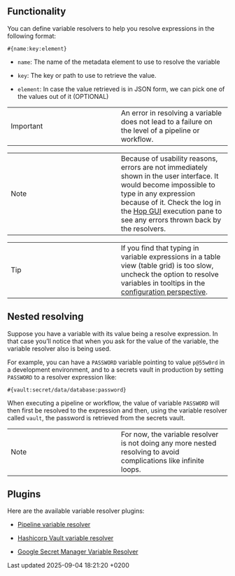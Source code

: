 <div id="header">

</div>

<div id="content">

<div class="sect1">

## Functionality

<div class="sectionbody">

<div class="paragraph">

You can define variable resolvers to help you resolve expressions in the following format:

</div>

<div class="listingblock">

<div class="content">

``` highlight
#{name:key:element}
```

</div>

</div>

<div class="ulist">

  - `name`: The name of the metadata element to use to resolve the variable

  - `key`: The key or path to use to retrieve the value.

  - `element`: In case the value retrieved is in JSON form, we can pick one of the values out of it (OPTIONAL)

</div>

<div class="admonitionblock important">

<table>
<colgroup>
<col style="width: 50%" />
<col style="width: 50%" />
</colgroup>
<tbody>
<tr class="odd">
<td><div class="title">
Important
</div></td>
<td>An error in resolving a variable does not lead to a failure on the level of a pipeline or workflow.</td>
</tr>
</tbody>
</table>

</div>

<div class="admonitionblock note">

<table>
<colgroup>
<col style="width: 50%" />
<col style="width: 50%" />
</colgroup>
<tbody>
<tr class="odd">
<td><div class="title">
Note
</div></td>
<td>Because of usability reasons, errors are not immediately shown in the user interface. It would become impossible to type in any expression because of it. Check the log in the <a href="hop-gui/index.ORLMDqfuXn">Hop GUI</a> execution pane to see any errors thrown back by the resolvers.</td>
</tr>
</tbody>
</table>

</div>

<div class="admonitionblock tip">

<table>
<colgroup>
<col style="width: 50%" />
<col style="width: 50%" />
</colgroup>
<tbody>
<tr class="odd">
<td><div class="title">
Tip
</div></td>
<td>If you find that typing in variable expressions in a table view (table grid) is too slow, uncheck the option to resolve variables in tooltips in the <a href="hop-gui/perspective-configuration.ORLMDqfuXn">configuration perspective</a>.</td>
</tr>
</tbody>
</table>

</div>

</div>

</div>

<div class="sect1">

## Nested resolving

<div class="sectionbody">

<div class="paragraph">

Suppose you have a variable with its value being a resolve expression. In that case you’ll notice that when you ask for the value of the variable, the variable resolver also is being used.

</div>

<div class="paragraph">

For example, you can have a `PASSWORD` variable pointing to value `p@55w0rd` in a development environment, and to a secrets vault in production by setting `PASSWORD` to a resolver expression like:

</div>

<div class="listingblock">

<div class="content">

``` highlight
#{vault:secret/data/database:password}
```

</div>

</div>

<div class="paragraph">

When executing a pipeline or workflow, the value of variable `PASSWORD` will then first be resolved to the expression and then, using the variable resolver called `vault`, the password is retrieved from the secrets vault.

</div>

<div class="admonitionblock note">

<table>
<colgroup>
<col style="width: 50%" />
<col style="width: 50%" />
</colgroup>
<tbody>
<tr class="odd">
<td><div class="title">
Note
</div></td>
<td>For now, the variable resolver is not doing any more nested resolving to avoid complications like infinite loops.</td>
</tr>
</tbody>
</table>

</div>

</div>

</div>

<div class="sect1">

## Plugins

<div class="sectionbody">

<div class="paragraph">

Here are the available variable resolver plugins:

</div>

<div class="ulist">

  - [Pipeline variable resolver](metadata-types/variable-resolver/pipeline-variable-resolver.ORLMDqfuXn)

  - [Hashicorp Vault variable resolver](metadata-types/variable-resolver/vault-variable-resolver.ORLMDqfuXn)

  - [Google Secret Manager Variable Resolver](metadata-types/variable-resolver/google-secret-manager-variable-resolver.ORLMDqfuXn)

</div>

</div>

</div>

</div>

<div id="footer">

<div id="footer-text">

Last updated 2025-09-04 18:21:20 +0200

</div>

</div>
